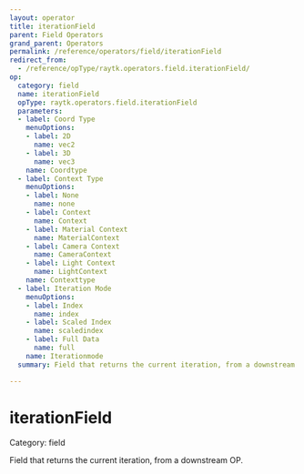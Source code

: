 ```yaml
---
layout: operator
title: iterationField
parent: Field Operators
grand_parent: Operators
permalink: /reference/operators/field/iterationField
redirect_from:
  - /reference/opType/raytk.operators.field.iterationField/
op:
  category: field
  name: iterationField
  opType: raytk.operators.field.iterationField
  parameters:
  - label: Coord Type
    menuOptions:
    - label: 2D
      name: vec2
    - label: 3D
      name: vec3
    name: Coordtype
  - label: Context Type
    menuOptions:
    - label: None
      name: none
    - label: Context
      name: Context
    - label: Material Context
      name: MaterialContext
    - label: Camera Context
      name: CameraContext
    - label: Light Context
      name: LightContext
    name: Contexttype
  - label: Iteration Mode
    menuOptions:
    - label: Index
      name: index
    - label: Scaled Index
      name: scaledindex
    - label: Full Data
      name: full
    name: Iterationmode
  summary: Field that returns the current iteration, from a downstream OP.

---
```


# iterationField

Category: field



Field that returns the current iteration, from a downstream OP.